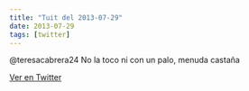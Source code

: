 ```yaml
---
title: "Tuit del 2013-07-29"
date: 2013-07-29
tags: [twitter]
---
```


@teresacabrera24 No la toco ni con un palo, menuda castaña



[Ver en Twitter](https://twitter.com/i/web/status/361895621608738816)
